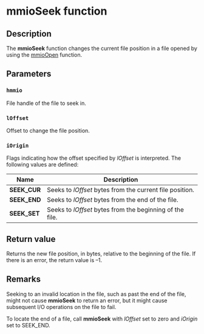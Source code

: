# mmioSeek function

## Description

The **mmioSeek** function changes the current file position in a file opened by using the [mmioOpen](https://learn.microsoft.com/previous-versions/dd757331(v=vs.85)) function.

## Parameters

### `hmmio`

File handle of the file to seek in.

### `lOffset`

Offset to change the file position.

### `iOrigin`

Flags indicating how the offset specified by *lOffset* is interpreted. The following values are defined:

| Name | Description |
| --- | --- |
| **SEEK_CUR** | Seeks to *lOffset* bytes from the current file position. |
| **SEEK_END** | Seeks to *lOffset* bytes from the end of the file. |
| **SEEK_SET** | Seeks to *lOffset* bytes from the beginning of the file. |

## Return value

Returns the new file position, in bytes, relative to the beginning of the file. If there is an error, the return value is –1.

## Remarks

Seeking to an invalid location in the file, such as past the end of the file, might not cause **mmioSeek** to return an error, but it might cause subsequent I/O operations on the file to fail.

To locate the end of a file, call **mmioSeek** with *lOffset* set to zero and *iOrigin* set to SEEK_END.